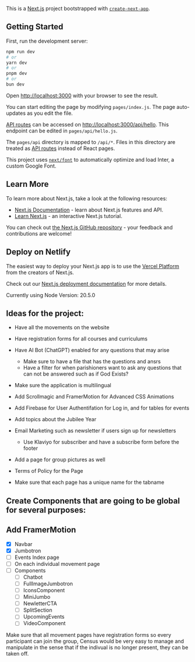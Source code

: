 This is a [Next.js](https://nextjs.org/) project bootstrapped with [`create-next-app`](https://github.com/vercel/next.js/tree/canary/packages/create-next-app).

## Getting Started

First, run the development server:

```bash
npm run dev
# or
yarn dev
# or
pnpm dev
# or
bun dev
```

Open [http://localhost:3000](http://localhost:3000) with your browser to see the result.

You can start editing the page by modifying `pages/index.js`. The page auto-updates as you edit the file.

[API routes](https://nextjs.org/docs/api-routes/introduction) can be accessed on [http://localhost:3000/api/hello](http://localhost:3000/api/hello). This endpoint can be edited in `pages/api/hello.js`.

The `pages/api` directory is mapped to `/api/*`. Files in this directory are treated as [API routes](https://nextjs.org/docs/api-routes/introduction) instead of React pages.

This project uses [`next/font`](https://nextjs.org/docs/basic-features/font-optimization) to automatically optimize and load Inter, a custom Google Font.

## Learn More

To learn more about Next.js, take a look at the following resources:

- [Next.js Documentation](https://nextjs.org/docs) - learn about Next.js features and API.
- [Learn Next.js](https://nextjs.org/learn) - an interactive Next.js tutorial.

You can check out [the Next.js GitHub repository](https://github.com/vercel/next.js/) - your feedback and contributions are welcome!

## Deploy on Netlify

The easiest way to deploy your Next.js app is to use the [Vercel Platform](https://vercel.com/new?utm_medium=default-template&filter=next.js&utm_source=create-next-app&utm_campaign=create-next-app-readme) from the creators of Next.js.

Check out our [Next.js deployment documentation](https://nextjs.org/docs/deployment) for more details.

Currently using Node Version: 20.5.0

## **Ideas for the project:**

- Have all the movements on the website
- Have registration forms for all courses and curriculums
- Have AI Bot (ChatGPT) enabled for any questions that may arise

  - Make sure to have a file that has the questions and ansrs
  - Have a filter for when parishioners want to ask any questions that can not be answered such as if God Exists?
- Make sure the application is multilingual
- Add Scrollmagic and FramerMotion for Advanced CSS Animations
- Add Firebase for User Authentifation for Log in, and for tables for events
- Add topics about the Jubilee Year
- Email Marketing such as newsletter if users sign up for newsletters

  - Use Klaviyo for subscriber and have a subscribe form before the footer
- Add a page for group pictures as well
- Terms of Policy for the Page
- Make sure that each page has a unique name for the tabname

## **Create Components that are going to be global for several purposes:**


## **Add FramerMotion**

* [X] Navbar
* [X] Jumbotron
* [ ] Events Index page
* [ ] On each individual movement page
* [ ] Components
  * [ ] Chatbot
  * [ ] FullImageJumbotron
  * [ ] IconsComponent
  * [ ] MiniJumbo
  * [ ] NewletterCTA
  * [ ] SplitSection
  * [ ] UpcomingEvents
  * [ ] VideoComponent

Make sure that all movement pages have registration forms so every participant can join the group, Census would be very easy to manage and manipulate in the sense that if the indivual is no longer present, they can be taken off.
